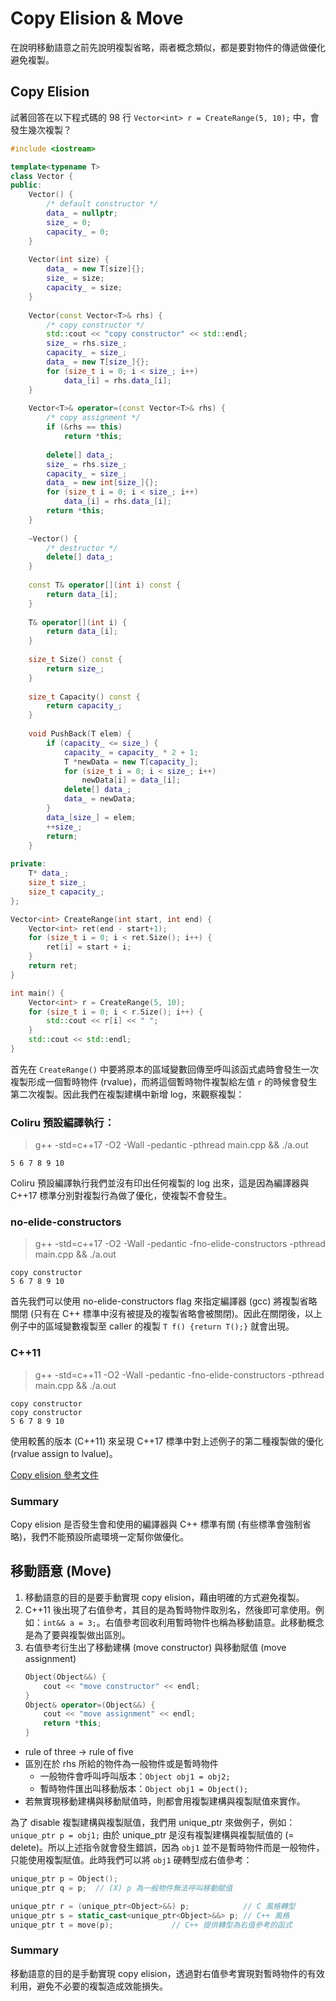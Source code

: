 # Copy Elision & Move

在說明移動語意之前先說明複製省略，兩者概念類似，都是要對物件的傳遞做優化避免複製。

## Copy Elision

試著回答在以下程式碼的 98 行 `Vector<int> r = CreateRange(5, 10);` 中，會發生幾次複製？

```cpp
#include <iostream>

template<typename T>
class Vector {
public:
    Vector() {
        /* default constructor */
        data_ = nullptr;
        size_ = 0;
        capacity_ = 0;
    }
    
    Vector(int size) {
        data_ = new T[size]{};
        size_ = size;
        capacity_ = size;
    }
    
    Vector(const Vector<T>& rhs) {
        /* copy constructor */
        std::cout << "copy constructor" << std::endl;
        size_ = rhs.size_;
        capacity_ = size_;
        data_ = new T[size_]{};
        for (size_t i = 0; i < size_; i++)
            data_[i] = rhs.data_[i];
    }
    
    Vector<T>& operator=(const Vector<T>& rhs) {
        /* copy assignment */
        if (&rhs == this) 
            return *this;
        
        delete[] data_; 
        size_ = rhs.size_;
        capacity_ = size_;
        data_ = new int[size_]{};
        for (size_t i = 0; i < size_; i++)
            data_[i] = rhs.data_[i];
        return *this;
    }
    
    ~Vector() {
        /* destructor */
        delete[] data_;  
    }
    
    const T& operator[](int i) const {
        return data_[i];
    }
    
    T& operator[](int i) {
        return data_[i];
    }
    
    size_t Size() const {
        return size_;
    }
    
    size_t Capacity() const {
        return capacity_;
    }
    
    void PushBack(T elem) {
        if (capacity_ <= size_) {
            capacity_ = capacity_ * 2 + 1;
            T *newData = new T[capacity_];
            for (size_t i = 0; i < size_; i++)
                newData[i] = data_[i];
            delete[] data_;
            data_ = newData;
        }
        data_[size_] = elem;
        ++size_;
        return;
    }
    
private:
    T* data_;
    size_t size_;
    size_t capacity_;
};

Vector<int> CreateRange(int start, int end) {
    Vector<int> ret(end - start+1);
    for (size_t i = 0; i < ret.Size(); i++) {
        ret[i] = start + i;
    }
    return ret;
}

int main() {
    Vector<int> r = CreateRange(5, 10);
    for (size_t i = 0; i < r.Size(); i++) {
        std::cout << r[i] << " ";
    }
    std::cout << std::endl;
}
```

首先在 `CreateRange()` 中要將原本的區域變數回傳至呼叫該函式處時會發生一次複製形成一個暫時物件 (rvalue)，而將這個暫時物件複製給左值 `r` 的時候會發生第二次複製。因此我們在複製建構中新增 log，來觀察複製：

### Coliru 預設編譯執行：
> g++ -std=c++17 -O2 -Wall -pedantic -pthread main.cpp && ./a.out
```
5 6 7 8 9 10
```
Coliru 預設編譯執行我們並沒有印出任何複製的 log 出來，這是因為編譯器與 C++17 標準分別對複製行為做了優化，使複製不會發生。

### no-elide-constructors
> g++ -std=c++17 -O2 -Wall -pedantic -fno-elide-constructors -pthread main.cpp && ./a.out
```
copy constructor
5 6 7 8 9 10 
```
首先我們可以使用 no-elide-constructors flag 來指定編譯器 (gcc) 將複製省略關閉 (只有在 C++ 標準中沒有被提及的複製省略會被關閉)。因此在關閉後，以上例子中的區域變數複製至 caller 的複製 `T f() {return T();}` 就會出現。

### C++11
> g++ -std=c++11 -O2 -Wall -pedantic -fno-elide-constructors -pthread main.cpp && ./a.out
```
copy constructor
copy constructor
5 6 7 8 9 10 
```
使用較舊的版本 (C++11) 來呈現 C++17 標準中對上述例子的第二種複製做的優化 (rvalue assign to lvalue)。

[Copy elision 參考文件](https://en.cppreference.com/w/cpp/language/copy_elision)

### Summary
Copy elision 是否發生會和使用的編譯器與 C++ 標準有關 (有些標準會強制省略)，我們不能預設所處環境一定幫你做優化。

## 移動語意 (Move)
1. 移動語意的目的是要手動實現 copy elision，藉由明確的方式避免複製。
2. C++11 後出現了右值參考，其目的是為暫時物件取別名，然後即可拿使用。例如：`int&& a = 3;`。右值參考回收利用暫時物件也稱為移動語意。此移動概念是為了要與複製做出區別。
3. 右值參考衍生出了移動建構 (move constructor) 與移動賦值 (move assignment)
    ```cpp
    Object(Object&&) {
        cout << "move constructor" << endl;
    }
    Object& operator=(Object&&) {
        cout << "move assignment" << endl;
        return *this;
    }
    ```
* rule of three $\rightarrow$ rule of five
* 區別在於 rhs 所給的物件為一般物件或是暫時物件
  * 一般物件會呼叫呼叫版本：`Object obj1 = obj2;`
  * 暫時物件匯出叫移動版本：`Object obj1 = Object();`
* 若無實現移動建構與移動賦值時，則都會用複製建構與複製賦值來實作。


為了 disable 複製建構與複製賦值，我們用 unique_ptr 來做例子，例如：`unique_ptr p = obj1;` 由於 unique_ptr 是沒有複製建構與複製賦值的 (= delete)。所以上述指令就會發生錯誤，因為 `obj1` 並不是暫時物件而是一般物件，只能使用複製賦值。此時我們可以將 `obj1` 硬轉型成右值參考：

```cpp
unique_ptr p = Object();
unique_ptr q = p;  // (X) p 為一般物件無法呼叫移動賦值 

unique_ptr r = (unique_ptr<Object>&&) p;            // C 風格轉型
unique_ptr s = static_cast<unique_ptr<Object>&&> p; // C++ 風格
unique_ptr t = move(p);             // C++ 提供轉型為右值參考的函式
```

### Summary
移動語意的目的是手動實現 copy elision，透過對右值參考實現對暫時物件的有效利用，避免不必要的複製造成效能損失。
